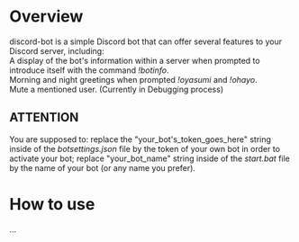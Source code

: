 # Overview
discord-bot is a simple Discord bot that can offer several features to your Discord server, including:\
  A display of the bot's information within a server when prompted to introduce itself with the command *!botinfo*.\
  Morning and night greetings when prompted *!oyasumi* and *!ohayo*.\
  Mute a mentioned user. (Currently in Debugging process)

## ATTENTION
You are supposed to:
    replace the "your_bot's_token_goes_here" string inside of the *botsettings.json* file by the token of your own bot in order to activate your bot;
    replace "your_bot_name" string inside of the *start.bat* file by the name of your bot (or any name you prefer).

# How to use
...
